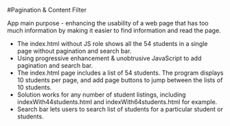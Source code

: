 #Pagination & Content Filter

App main purpose - enhancing the usability of a web page that has too much information by making it easier to find information and read the page.
- The index.html without JS role shows all the 54 students in a single page without pagination and search bar. 
- Using progressive enhancement & unobtrusive JavaScript to add pagination and search bar.
- The index.html page includes a list of 54 students. The program displays 10 students per page, and add page buttons to jump between the lists of 10 students.
- Solution works for any number of student listings, including indexWith44students.html and indexWith64students.html for example.
- Search bar lets users to search list of students for a particular student or students.
